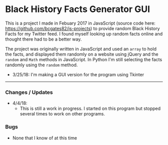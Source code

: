 # Black History Facts Generator GUI

This is a project I made in Febuary 2017 in JavaScript (source code here: https://github.com/bcgates82/js-projects) to provide random Black History Facts for my Twitter feed. I found myself looking up random facts online and thought there had to be a better way.

The project was originally written in JavaScript and used an `array` to hold the facts, and displayed them randomly on a website using jQuery and the `random` and `Math` methods in JavaScript. In Python I'm still selecting the facts randomly using the `random` method.

* 3/25/18: I'm making a GUI version for the program using Tkinter

---

### Changes / Updates

* 4/4/18:
   - This is still a work in progress. I started on this program but stopped several times to work on other programs.

### Bugs

* None that I know of at this time

